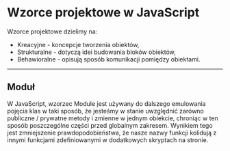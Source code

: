 # Wzorce projektowe w JavaScript

Wzorce projektowe dzielimy na:

  - Kreacyjne - koncepcje tworzenia obiektów,
  - Strukturalne - dotyczą idei budowania bloków obiektów,
  - Behawioralne - opisują sposób komunikacji pomiędzy obiektami.

____

##  Moduł

W JavaScript, wzorzec Module jest używany do dalszego emulowania pojęcia klas w taki sposób, że jesteśmy w stanie uwzględnić zarówno publiczne / prywatne metody i zmienne w jednym obiekcie, chroniąc w ten sposób poszczególne części przed globalnym zakresem. Wynikiem tego jest zmniejszenie prawdopodobieństwa, że nasze nazwy funkcji kolidują z innymi funkcjami zdefiniowanymi w dodatkowych skryptach na stronie.